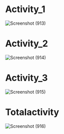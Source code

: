 
# Activity_1


 ![Screenshot (913)](https://user-images.githubusercontent.com/62984375/133891594-a47f7ed6-0113-4667-b12c-3ee35920897d.png)


# Activity_2

![Screenshot (914)](https://user-images.githubusercontent.com/62984375/133891642-be8f1025-4336-4914-a7c3-f7c9f35c10a2.png)



# Activity_3


![Screenshot (915)](https://user-images.githubusercontent.com/62984375/133891647-704d4ee0-4721-4026-bc5b-801c2564b7ca.png)



# Totalactivity

![Screenshot (916)](https://user-images.githubusercontent.com/62984375/133891654-d555c14f-5161-4cb5-8bd9-ba9fd06d2f15.png)
